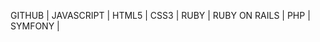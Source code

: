 GITHUB | 
JAVASCRIPT | 
HTML5 | 
CSS3 | 
RUBY | 
RUBY ON RAILS | 
PHP | 
SYMFONY | 


























